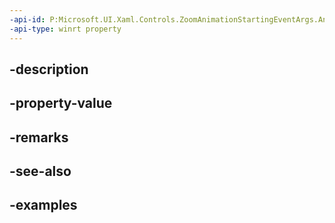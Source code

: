 ```yaml
---
-api-id: P:Microsoft.UI.Xaml.Controls.ZoomAnimationStartingEventArgs.Animation
-api-type: winrt property
---
```


## -description

## -property-value

## -remarks

## -see-also

## -examples

